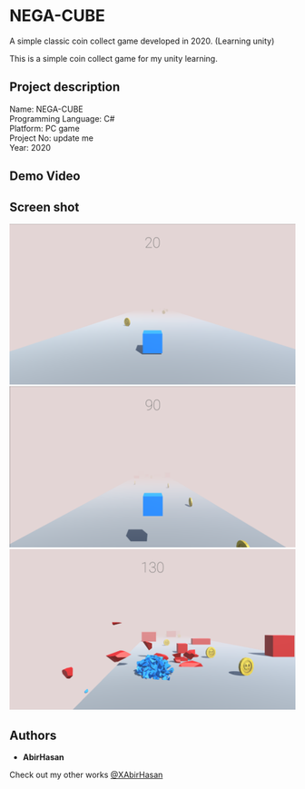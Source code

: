 # NEGA-CUBE
A simple classic coin collect game developed in 2020. (Learning unity)
 
This is a simple coin collect game for my unity learning.



## Project description
Name: NEGA-CUBE <br>
Programming Language: C# <br>
Platform: PC game <br>
Project No: update me <br>
Year: 2020


## Demo Video
<!-- [![IMAGE ALT TEXT](http://img.youtube.com/vi/dIQwkALpu0g/0.jpg)](http://www.youtube.com/watch?v=dIQwkALpu0g "child care || web project") -->

## Screen shot
<img src="demo/1.png" alt="Home" width="800"/>
<img src="demo/2.png" alt="Home" width="800"/>
<img src="demo/3.png" alt="Home" width="800"/>


## Authors

* **AbirHasan**

Check out my other works [@XAbirHasan](https://github.com/XAbirHasan)